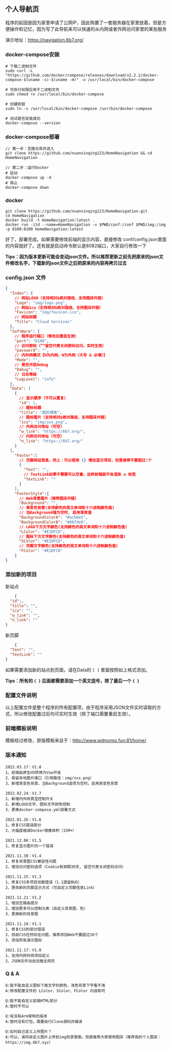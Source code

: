 ## 个人导航页

程序的起因是因为家里申请了公网IP，因此购置了一套服务器在家里放着。但是方便操作和记忆，因为写了此导航来可以快速的从内网或者外网访问家里的某些服务

演示地址：https://navigation.6b7.org/

### docker-compose安装

```shell
# 下载二进制文件
sudo curl -L "https://github.com/docker/compose/releases/download/v2.2.2/docker-compose-$(uname -s)-$(uname -m)" -o /usr/local/bin/docker-compose

# 可执行权限应用于二进制文件
sudo chmod +x /usr/local/bin/docker-compose

# 创建软链
sudo ln -s /usr/local/bin/docker-compose /usr/bin/docker-compose

# 测试是否安装成功
docker-compose --version
```

### docker-compose部署

```text
// 第一步：克隆仓库并进入
git clone https://github.com/nuanxinqing123/HomeNavigation && cd HomeNavigation

// 第二步：运行Docker
# 启动
docker-compose up -d
# 停止
docker-compose down
```

### docker
```
git clone https://github.com/nuanxinqing123/HomeNavigation.git
cd HomeNavigation
docker build -t HomeNavigation:latest .
docker run -itd --name=HomeNavigation -v $PWD/conf:/conf $PWD/img:/img -p 8100:8100 HomeNavigation:latest
```

好了，部署完成。如果需要修改前端的显示内容，直接修改 conf/config.json里面的内容就好了。还有就是启动命令默认是8082端口，大家自行修改一下

**Tips：因为版本更新可能会变动json文件。所以推荐更新之前先把原来的json文件修改名字，下载新的json文件之后把原来的内容再拷贝过去**

### config.json 文件

```json
{
  "Index": {
    // 网站LOGO（支持相对&绝对路径、支持图床外链）
    "Logo": "img/logo.png",
    // 网站ico（支持相对&绝对路径、支持图床外链）
    "Favicon": "img/favicon.ico",
    // 网站标题
    "Title": "Cloud Services"
  },
  "SoftWare": {
    // 程序运行端口（修改后重启生效）      
    "port": "8100",
    // 访问密码（“”留空代表关闭密码访问，实时生效）
    "password": "",
    // 内外网模式【N为内网，W为外网（大写 & 必填）】
    "Mode": "",
    // 是否开启Debug
    "Debug": "",
    // 日志等级
    "LogLevel": "info"
  },
  "Data": [
    {
      // 显示顺序（不可以重复）   
      "id": 1,
      // 图标标题
      "title": "我的博客",
      // 图标图片（支持相对&绝对路径、支持图床外链）
      "ico": "img/xxx.png",
      // 外网访问地址（可空）
      "w_link": "https://6b7.org/",
      // 内网访问地址（可空）  
      "n_link": "https://6b7.org/"
    }
  ],
    "Footer":[
      // 页脚网站信息，同上：可以使用 {} 增加显示项目，但是推荐不要超过3个
      {
        "Text": "",
        // TextLink如果不需要可以空着，这样前端就不会渲染 a 标签
        "TextLink": ""
      }
    ],
    "FooterStyle":{
      // Web背景图片（推荐图床外链）
      "Background": "",
      // 渐变色背景(支持颜色的英文单词和十六进制颜色值)
      // 当Background值为空时, 启用渐变值
      "BackgroundColorA": "#acb6e5",
      "BackgroundColorB": "#86fde8",
      // LOGO下方文字颜色(支持颜色的英文单词和十六进制颜色值)
      "LColor": "#E1DFCD",
      // 图标下方文字颜色(支持颜色的英文单词和十六进制颜色值)
      "SColor": "#E1DFCD",
      // 页脚文字颜色(支持颜色的英文单词和十六进制颜色值)
      "FColor": "#E1DFCD"
    }
}
```

### 添加新的项目

新站点

```json
    {
  "id":,
  "title": "",
  "ico": "",
  "w_link": "",
  "n_link": ""
}
```

新页脚

```json
    {
  "Text": "",
  "TextLink": ""
}
```

如果需要添加新的站点到页面，请在Data的 `[ ]` 里面按照如上格式添加。

**Tips：所有的 `{ }` 后面都需要添加一个英文逗号，除了最后一个 `{ }`**

### 配置文件说明

以上配置文件是整个程序的所有配置项，由于程序采用JSON文件实时读取的方式，所以修改配置过后均可实时生效（除了端口需要重启生效）。

### 前端模板说明

模板经过修改，原版模板来自于：http://www.wdmomo.fun:81/home/

### 版本通知

```text
2022.03.17：V1.8
1、前端由原生H5转换为Vue开发
2、保留本地图片接口（引用路径：img/xxx.png）
3、新增渐变色背景，当Background选项为空时。启用渐变色背景

2022.02.24：V1.7
1、新增内外网首显控制开关
2、新增LOGO文字、图标文字颜色控制
3、更换docker-compose.yml部署方式

2022.01.26：V1.6
1、修复CSS错误部分
2、大幅度缩减Docker镜像体积（15M+）

2021.12.06：V1.5
1、修复显示图片的一个错误

2021.11.30：V1.4
1、修复背景图CSS兼容性问题
2、增加访问密码选项（Cookie有效期30天, 留空代表关闭密码访问）

2021.11.25：V1.3
1、修复CSS多项目加载错误（1.1遗留BUG）
2、更改新的页脚显示方式（可自定义页脚信息Link）

2021.11.21：V1.2
1、增加空路由提示
2、增加更多可以控制元素（自定义背景图、色）
3、更换新的背景图

2021.11.18：V1.1
1、修复CSS的部分错误
2、目前CSS任然存在问题，推荐添加Web不要超过16个
3、添加所有演示图标

2021.11.17：V1.0
1、支持内网外网添加定义
2、JSON文件动态加载全网页
```

### Q & A
```text
Q:能不能自定义图标下面文字的颜色，浅色背景下字看不清
A:修改配置文件的 LColor、SColor、FColor 内容即可

Q:能不能自定义前端HTML部分
A:暂时不可以

Q:有没有Arm架构的版本
A:暂时没有打包，需要自行Clone源码并编译

Q:如何自己定义上传图片？
A:可以，请将自定义图片上传到img目录里面。但是推荐大家使用图床（推荐我的个人图床：https://img.6b7.xyz）
```
